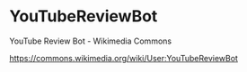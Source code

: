 # YouTubeReviewBot
YouTube Review Bot - Wikimedia Commons

https://commons.wikimedia.org/wiki/User:YouTubeReviewBot
